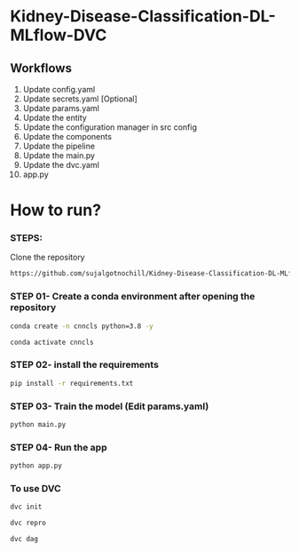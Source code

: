 # Kidney-Disease-Classification-DL-MLflow-DVC



## Workflows

1. Update config.yaml
2. Update secrets.yaml [Optional]
3. Update params.yaml
4. Update the entity
5. Update the configuration manager in src config
6. Update the components
7. Update the pipeline 
8. Update the main.py
9. Update the dvc.yaml
10. app.py

# How to run?
### STEPS:

Clone the repository

```bash
https://github.com/sujalgotnochill/Kidney-Disease-Classification-DL-MLflow-DVC
```
### STEP 01- Create a conda environment after opening the repository

```bash
conda create -n cnncls python=3.8 -y
```

```bash
conda activate cnncls
```


### STEP 02- install the requirements
```bash
pip install -r requirements.txt
```

### STEP 03- Train the model (Edit params.yaml)
```bash
python main.py
```

### STEP 04- Run the app
```bash
python app.py
```

### To use DVC

```bash
dvc init
```
```bash
dvc repro
```
```bash
dvc dag
```
